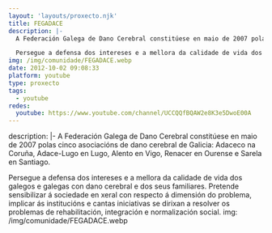 ```yaml
---
layout: 'layouts/proxecto.njk'
title: FEGADACE
description: |-
  A Federación Galega de Dano Cerebral constitúese en maio de 2007 polas cinco asociacións de dano cerebral de Galicia: Adaceco na Coruña, Adace-Lugo en Lugo, Alento en Vigo, Renacer en Ourense e Sarela en Santiago.

  Persegue a defensa dos intereses e a mellora da calidade de vida dos galegos e galegas con dano cerebral e dos seus familiares. Pretende sensibilizar á sociedade en xeral con respecto á dimensión do problema, implicar ás institucións e cantas iniciativas se dirixan a resolver os problemas de rehabilitación, integración e normalización social.
img: /img/comunidade/FEGADACE.webp
date: 2012-10-02 09:08:33
platform: youtube
type: proxecto
tags:
  - youtube
redes:
  youtube: https://www.youtube.com/channel/UCCQQfBQAW2e8K3e5DwoE00A
---
```

description: |-
  A Federación Galega de Dano Cerebral constitúese en maio de 2007 polas cinco asociacións de dano cerebral de Galicia: Adaceco na Coruña, Adace-Lugo en Lugo, Alento en Vigo, Renacer en Ourense e Sarela en Santiago.

  Persegue a defensa dos intereses e a mellora da calidade de vida dos galegos e galegas con dano cerebral e dos seus familiares. Pretende sensibilizar á sociedade en xeral con respecto á dimensión do problema, implicar ás institucións e cantas iniciativas se dirixan a resolver os problemas de rehabilitación, integración e normalización social.
img: /img/comunidade/FEGADACE.webp
